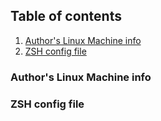 <h2>Table of contents</h2>

1. [Author's Linux Machine info](#1)
2. [ZSH config file](#2)

<h3 id="1">Author's Linux Machine info</h3>
<asciinema-player src="https://raw.githubusercontent.com/Damicristi/archlinux/master/files/screenfetch"></asciinema-player>

<h3 id="2"> ZSH config file</h3>
<asciinema-player src="https://raw.githubusercontent.com/Damicristi/archlinux/master/files/zshrc"></asciinema-player>
